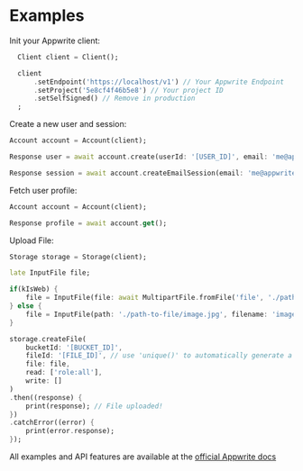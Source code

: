 # Examples

Init your Appwrite client:

```dart
  Client client = Client();

  client
      .setEndpoint('https://localhost/v1') // Your Appwrite Endpoint
      .setProject('5e8cf4f46b5e8') // Your project ID
      .setSelfSigned() // Remove in production
  ;

```

Create a new user and session:

```dart
Account account = Account(client);

Response user = await account.create(userId: '[USER_ID]', email: 'me@appwrite.io', password: 'password', name: 'My Name');

Response session = await account.createEmailSession(email: 'me@appwrite.io', password: 'password'); //For Email And Password Session

```

Fetch user profile:

```dart
Account account = Account(client);

Response profile = await account.get();
```

Upload File:

```dart
Storage storage = Storage(client);

late InputFile file;

if(kIsWeb) {
    file = InputFile(file: await MultipartFile.fromFile('file', './path-to-file/image.jpg', filename: 'image.jpg'));
} else {
    file = InputFile(path: './path-to-file/image.jpg', filename: 'image.jpg');
}

storage.createFile(
    bucketId: '[BUCKET_ID]',
    fileId: '[FILE_ID]', // use 'unique()' to automatically generate a unique ID
    file: file,
    read: ['role:all'],
    write: []
)
.then((response) {
    print(response); // File uploaded!
})
.catchError((error) {
    print(error.response);
});
```

All examples and API features are available at the [official Appwrite docs](https://appwrite.io/docs)
